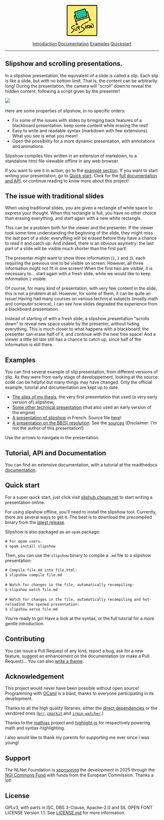 <div align="center"><img alt="Slipshow" width="20%" src=logo/logo-slipshow.svg> 
  
 [Introduction](#slipshow-and-scrolling-presentations) [Documentation](#tutorial-api-and-documentation) [Examples](#examples) [Quickstart](#quick-start)</div>

---

## **Slipshow and scrolling presentations.**

In a slipshow presentation, the equivalent of a slide is called a _slip_. Each slip is like a slide, but with no bottom limit. That is, the content can be arbitrarily long! During the presentation, the camera will "scroll" down to reveal the hidden content, following a script given by the presenter!

![](slip_scroll.gif)

Here are some properties of slipshow, in no specific orders:

- Fix some of the issues with slides by bringing back features of a blackboard presentation: keep some content while erasing the rest!
- Easy to write and readable syntax (markdown with few extensions). What you see is what you mean!
- Open the possibility for a more dynamic presentation, with annotations and animations.

Slipshow compiles files written in an extension of markdown, to a standalone html file viewable offline in any web browser.

If you want to see it in action, go to the [example section](#examples). If you want to start writing your presentation, go to [Quick start](#quick-start). Click for the [full documentation and API](#tutorial-api-documentation), or continue reading to know more about this project!

## The issue with traditional slides

When using traditional slides, you are given a rectangle of white space to express your thought. When this rectangle is full, you have no other choice than erasing everything, and start again with a new white rectangle.

This can be a problem both for the viewer and the presenter. If the viewer took some time understanding the beginning of the slide, they might miss the last part of a slide: everything will be erased before they have a chance to read it and catch up. And indeed, there is an obvious asymetry: the last part of a slide will be visible much shorter than the first part!

The presenter might want to show three information (`1`, `2` and `3`), each requiring the previous one to be visible on screen. However, all three information might not fit in one screen! When the first two are visible, it is necessary to... start again with a fresh slide, while we would like to keep information `2` visible.

Of course, for many kind of presentation, with very few content in the slide, this is not a problem at all. However, for some of them, it can be quite an issue! Having had many courses on various technical subjects (mostly math and computer science), I can see how slides degraded the experience from a blackboard presentation.

Instead of starting of with a fresh slide, a slipshow presentation "scrolls down" to reveal new space usable by the presenter, without hiding everything. This is much closer to what happens with a blackboard: the presenter can erase half of it, and continue with the new free space! And a viewer a little bit late still has a chance to catch up, since half of the information is still there.

## Examples

You can find several example of slip presentation, from different versions of slip. As they were from early stage of developpement, looking at the source code can be helpful but many things may have changed. Only the official example, tutorial and documentation are kept up to date.

- [The slips of my thesis](http://choum.net/panglesd/slides/slides-js/slides.html), the very first presentation that used (a very early version of) slipshow,
- [Some other technical presentation](https://choum.net/panglesd/slides/WDCM-2021-slips/wdcm-ada.html) (that also used an early version of the engine)
- [A presentation of slipshow](https://choum.net/panglesd/slides/campus_du_libre.html) in French. Source file [here](example/campus-du-libre/slipshow.md)!
- [A presentation on the BB(5) resolution](https://choum.net/panglesd/bbslides.html). See the [sources](https://github.com/meithecatte/bbslides/) (Disclaimer: I'm not the author of this presentation!)

Use the arrows to navigate in the presentation.

##  Tutorial, API and Documentation

You can find an extensive documentation, with a tutorial at the readthedocs [documentation](https://slipshow.readthedocs.io).

## Quick start

For a super quick start, just click visit [sliphub.choum.net](https://sliphub.choum.net) to start writing a presentation online.

For using slipshow offline, you'll need to install the slipshow tool. Currently, there are several ways to get it. The best is to download the precompiled binary from the [latest release](https://github.com/panglesd/slipshow/releases/latest).

Slipshow is also packaged as an `opam` package:

```shell
# For opam users.
$ opam install slipshow
```

Then, you can use the `slipshow` binary to compile a `.md` file to a slipshow presentation:

```shell
# Compile file.md into file.html:
$ slipshow compile file.md

# Watch for changes in the file, automatically recompiling:
$ slipshow watch file.md

# Watch for changes in the file, automatically recompiling and hot-reloadind the opened presentation:
$ slipshow serve file.md
```

You're ready to go! Have a look at the syntax, or the full tutorial for a more gentle introduction.

## Contributing

You can issue a Pull Request of any kind, report a bug, ask for a new feature, suggest an enhancement on the documentation (or make a Pull Request)... You can also [write a theme](https://slipshow.readthedocs.io/en/latest/themes.html#writing-a-theme).

## Acknowledgement

This project would never have been possible without open source! Programming with [OCaml](https://github.com/ocaml/ocaml) is a blast, thanks to everyone participating in its development.

Thanks to all the high quality libraries, either the [direct dependencies](https://github.com/panglesd/slipshow/blob/main/dune-project#L25-L48) or the vendored ones ([`brr`](https://erratique.ch/software/brr), [`cmarkit`](https://erratique.ch/software/cmarkit) and [`irmin-watcher`](https://github.com/mirage/irmin-watcher).)

Thanks to the [mathjax](https://www.mathjax.org/) project and [highlight-js](https://highlightjs.org/) for respectively powering math and syntax-highlighting.

I also would like to thank my parents for supporting me ever since I was young!

## Support

The NLNet Foundation is [sponsoring](https://nlnet.nl/project/Slipshow/) the development in 2025 through the [NGI Commons Fund](https://nlnet.nl/commonsfund/) with funds from the European Commission. Thanks a lot!

## License

GPLv3, with parts in ISC, DBS 3-Clause, Apache-2.0 and SIL OPEN FONT LICENSE Version 1.1. See [LICENSE.md](LICENSE.md) for more information.


